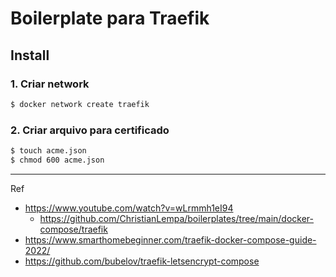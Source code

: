 # Boilerplate para Traefik

## Install

### 1. Criar network

```sh
$ docker network create traefik
```

### 2. Criar arquivo para certificado

```sh
$ touch acme.json
$ chmod 600 acme.json
```

--- 

Ref

- https://www.youtube.com/watch?v=wLrmmh1eI94
    - https://github.com/ChristianLempa/boilerplates/tree/main/docker-compose/traefik
- https://www.smarthomebeginner.com/traefik-docker-compose-guide-2022/
- https://github.com/bubelov/traefik-letsencrypt-compose